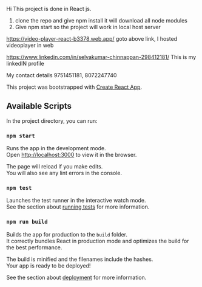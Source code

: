 Hi This project is done in React js.

1. clone the repo and give npm install it will download all node modules
2. Give npm start so the project will work in local host server

https://video-player-react-b3378.web.app/ 
goto above link, I hosted videoplayer in web

https://www.linkedin.com/in/selvakumar-chinnappan-298412181/
This is my linkedIN profile

My contact details
9751451181,
8072247740

This project was bootstrapped with [Create React App](https://github.com/facebook/create-react-app).

## Available Scripts

In the project directory, you can run:

### `npm start`

Runs the app in the development mode.<br />
Open [http://localhost:3000](http://localhost:3000) to view it in the browser.

The page will reload if you make edits.<br />
You will also see any lint errors in the console.

### `npm test`

Launches the test runner in the interactive watch mode.<br />
See the section about [running tests](https://facebook.github.io/create-react-app/docs/running-tests) for more information.

### `npm run build`

Builds the app for production to the `build` folder.<br />
It correctly bundles React in production mode and optimizes the build for the best performance.

The build is minified and the filenames include the hashes.<br />
Your app is ready to be deployed!

See the section about [deployment](https://facebook.github.io/create-react-app/docs/deployment) for more information.

